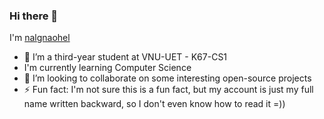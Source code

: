 ### Hi there 👋

I'm [nalgnaohel](https://github.com/nalgnaohel)

- 🌱 I’m a third-year student at VNU-UET - K67-CS1
- I'm currently learning Computer Science
- 👯 I’m looking to collaborate on some interesting open-source projects
- ⚡ Fun fact: I'm not sure this is a fun fact, but my account is just my full name written backward, so I don't even know how to read it =))


<!--
![nalgnaohel's GitHub stats](https://github-readme-stats.vercel.app/api?username=nalgnaohel&show_icons=true&theme=radical)

**nalgnaohel/nalgnaohel** is a ✨ _special_ ✨ repository because its `README.md` (this file) appears on your GitHub profile.
-->
